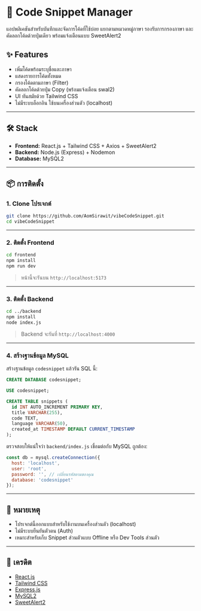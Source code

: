# 🧠 Code Snippet Manager

แอปพลิเคชันสำหรับบันทึกและจัดการโค้ดที่ใช้บ่อย แยกตามหมวดหมู่ภาษา รองรับการกรองภาษา และคัดลอกโค้ดด้วยปุ่มเดียว พร้อมแจ้งเตือนแบบ SweetAlert2

## ✨ Features

- เพิ่มโค้ดพร้อมระบุชื่อและภาษา
- แสดงรายการโค้ดทั้งหมด
- กรองโค้ดตามภาษา (Filter)
- คัดลอกโค้ดด้วยปุ่ม Copy (พร้อมแจ้งเตือน swal2)
- UI ทันสมัยด้วย Tailwind CSS
- ไม่มีระบบล็อกอิน ใช้บนเครื่องส่วนตัว (localhost)

---

## 🛠️ Stack

- **Frontend:** React.js + Tailwind CSS + Axios + SweetAlert2
- **Backend:** Node.js (Express) + Nodemon
- **Database:** MySQL2

---

## 📦 การติดตั้ง

### 1. Clone โปรเจกต์

```bash
git clone https://github.com/AomSirawit/vibeCodeSnippet.git
cd vibeCodeSnippet
```

---

### 2. ติดตั้ง Frontend

```bash
cd frontend
npm install
npm run dev
```

> หน้านี้จะรันบน `http://localhost:5173`

---

### 3. ติดตั้ง Backend

```bash
cd ../backend
npm install
node index.js
```

> Backend จะรันที่ `http://localhost:4000`

---

### 4. สร้างฐานข้อมูล MySQL

สร้างฐานข้อมูล `codesnippet` แล้วรัน SQL นี้:

```sql
CREATE DATABASE codesnippet;

USE codesnippet;

CREATE TABLE snippets (
  id INT AUTO_INCREMENT PRIMARY KEY,
  title VARCHAR(255),
  code TEXT,
  language VARCHAR(50),
  created_at TIMESTAMP DEFAULT CURRENT_TIMESTAMP
);
```

ตรวจสอบให้แน่ใจว่า `backend/index.js` เชื่อมต่อกับ MySQL ถูกต้อง:

```js
const db = mysql.createConnection({
  host: 'localhost',
  user: 'root',
  password: '', // เปลี่ยนรหัสตามของคุณ
  database: 'codesnippet'
});
```

---

## 📌 หมายเหตุ

- โปรเจกต์นี้ออกแบบสำหรับใช้งานบนเครื่องส่วนตัว (localhost)
- ไม่มีระบบยืนยันตัวตน (Auth)
- เหมาะสำหรับเก็บ Snippet ส่วนตัวแบบ Offline หรือ Dev Tools ส่วนตัว

---

## 🙌 เครดิต

- [React.js](https://react.dev/)
- [Tailwind CSS](https://tailwindcss.com/)
- [Express.js](https://expressjs.com/)
- [MySQL2](https://www.npmjs.com/package/mysql2)
- [SweetAlert2](https://sweetalert2.github.io/)
